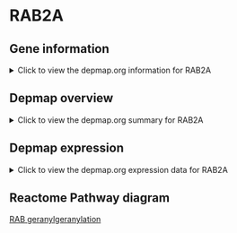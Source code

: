 <h1>RAB2A</h1>

<h2>Gene information</h2>
<details>
  <summary>Click to view the depmap.org information for RAB2A</summary>
  <iframe src="https://depmap.org/portal/gene/RAB2A?tab=about" style="border:none;width:100%;height:800px"></iframe>
</details>

<h2>Depmap overview</h2>
<details>
  <summary>Click to view the depmap.org summary for RAB2A</summary>
  <iframe src="https://depmap.org/portal/gene/RAB2A?tab=overview" style="border:none;width:100%;height:800px"></iframe>
</details>

<h2>Depmap expression</h2>
<details>
  <summary>Click to view the depmap.org expression data for RAB2A</summary>
  <iframe src="https://depmap.org/portal/gene/RAB2A?tab=characterization" style="border:none;width:100%;height:800px"></iframe>
</details>



<h2>Reactome Pathway diagram</h2>
<a href="https://reactome.org/PathwayBrowser/#/R-HSA-8873719" target="_BLANK">RAB geranylgeranylation</a>




